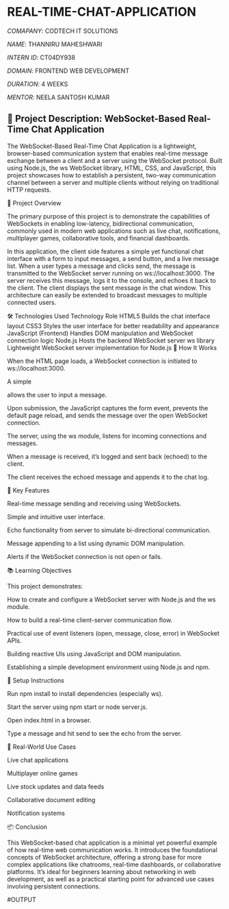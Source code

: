 # REAL-TIME-CHAT-APPLICATION

*COMAPANY*: CODTECH IT SOLUTIONS

*NAME*: THANNIRU MAHESHWARI

*INTERN ID*: CT04DY938

*DOMAIN*: FRONTEND WEB DEVELOPMENT

*DURATION*: 4 WEEKS

*MENTOR*: NEELA SANTOSH KUMAR

## 📄 Project Description: WebSocket-Based Real-Time Chat Application 

The WebSocket-Based Real-Time Chat Application is a lightweight, browser-based communication system that enables real-time message exchange between a client and a server using the WebSocket protocol. Built using Node.js, the ws WebSocket library, HTML, CSS, and JavaScript, this project showcases how to establish a persistent, two-way communication channel between a server and multiple clients without relying on traditional HTTP requests.

🧩 Project Overview

The primary purpose of this project is to demonstrate the capabilities of WebSockets in enabling low-latency, bidirectional communication, commonly used in modern web applications such as live chat, notifications, multiplayer games, collaborative tools, and financial dashboards.

In this application, the client side features a simple yet functional chat interface with a form to input messages, a send button, and a live message list. When a user types a message and clicks send, the message is transmitted to the WebSocket server running on ws://localhost:3000. The server receives this message, logs it to the console, and echoes it back to the client. The client displays the sent message in the chat window. This architecture can easily be extended to broadcast messages to multiple connected users.

🛠️ Technologies Used
Technology	Role
HTML5	Builds the chat interface layout
CSS3	Styles the user interface for better readability and appearance
JavaScript (Frontend)	Handles DOM manipulation and WebSocket connection logic
Node.js	Hosts the backend WebSocket server
ws library	Lightweight WebSocket server implementation for Node.js
🔄 How It Works

When the HTML page loads, a WebSocket connection is initiated to ws://localhost:3000.

A simple <form> allows the user to input a message.

Upon submission, the JavaScript captures the form event, prevents the default page reload, and sends the message over the open WebSocket connection.

The server, using the ws module, listens for incoming connections and messages.

When a message is received, it’s logged and sent back (echoed) to the client.

The client receives the echoed message and appends it to the chat log.

🎯 Key Features

Real-time message sending and receiving using WebSockets.

Simple and intuitive user interface.

Echo functionality from server to simulate bi-directional communication.

Message appending to a list using dynamic DOM manipulation.

Alerts if the WebSocket connection is not open or fails.

📚 Learning Objectives

This project demonstrates:

How to create and configure a WebSocket server with Node.js and the ws module.

How to build a real-time client-server communication flow.

Practical use of event listeners (open, message, close, error) in WebSocket APIs.

Building reactive UIs using JavaScript and DOM manipulation.

Establishing a simple development environment using Node.js and npm.

🔧 Setup Instructions

Run npm install to install dependencies (especially ws).

Start the server using npm start or node server.js.

Open index.html in a browser.

Type a message and hit send to see the echo from the server.

🧠 Real-World Use Cases

Live chat applications

Multiplayer online games

Live stock updates and data feeds

Collaborative document editing

Notification systems

📦 Conclusion

This WebSocket-based chat application is a minimal yet powerful example of how real-time web communication works. It introduces the foundational concepts of WebSocket architecture, offering a strong base for more complex applications like chatrooms, real-time dashboards, or collaborative platforms. It’s ideal for beginners learning about networking in web development, as well as a practical starting point for advanced use cases involving persistent connections.

#OUTPUT

